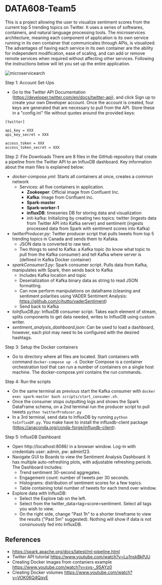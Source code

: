 # DATA608-Team5
This is a project allowing the user to visualize sentiment scores from the current top 5 trending topics on Twitter. It uses a series of softwares, containers, and natural language processing tools. The microservices architecture, meaning each component of application is its own service running in its own container that communicates through APIs, is visualized. The advantages of having each service in its own container are the ability for independent modification, ease of scaling, and can add or remove remote services when required without affecting other services. Following the instructions below will let you set up the entire application.

![microservicearch](https://user-images.githubusercontent.com/100740803/162856065-83ec9cda-bb73-4b03-958b-bdfcd8870f86.png)


Step 1: Account Set-Ups
- Go to the Twitter API Documentation (https://developer.twitter.com/en/docs/twitter-api), and click Sign up to create your own Developer account. Once the account is created, four keys are generated that are necessary to pull from the API. Store these in a "config.ini" file without quotes around the provided keys:
```
[twitter]

api_key = XXX
api_key_secret = XXX

access_token = XXX
access_token_secret = XXX
```

Step 2: File Downloads
There are 8 files in the GitHub repository that create a pipeline from the Twitter API to an InfluxDB dashboard. Key information about the main files is explained below:
- *docker-compose.yml*: Starts all containers at once, creates a common network
	- Services: all five containers in application.
		- **Zookeeper**: Official image from Confluent Inc.
		- **Kafka**: Image from Confluent inc.
		- **Spark-master**
		- **Spark-worker-1**
		- **influxDB**: timeseries DB for storing data and visualization
		- init-kafka: Initializing by creating two topics: twitter (ingests data from Twitter API into Kafka server) and sentiment (ingests processed data from Spark with sentiment scores into Kafka)
- *twitterProducer.py*: Twitter producer script that pulls tweets from top 5 trending topics in Canada and sends them to Kafaka.
	- JSON data is converted to raw text.
	- Two things to send to Kafka: a Kafka topic (to know what topic to pull from the Kafka consumer) and tell Kafka where server is (defined in Kafka Docker container)
- *sparkConsumer3.py*: Spark consumer script. Pulls data from Kafka, manipulates with Spark, then sends back to Kafka
	- Includes Kafka location and topic
	- Deserialization of Kafka binary data as string to read JSON formatting.
	- Can now perform manipulations on dataframe (cleaning and sentiment polarities using VADER Sentiment Analysis: https://github.com/cjhutto/vaderSentiment)
	- Send back to Kafka
- *toInfluxDB.py*: InfluxDB consumer script. Takes each element of stream, splits components to get data needed, writes to InfluxDB using custom writer.
- *sentiment_analysis_dashboard.json*: Can be used to load a dashboard, however, each plot may need to be configured with the desired hashtags.

Step 3: Setup the Docker containers
-	Go to directory where all files are located. Start containers with command `docker-compose up -d`. Docker Compose is a container orchestration tool that can run a number of containers on a single host machine. The docker-compose.yml contains the run commands.

Step 4:	Run the scripts
-	On the same terminal as previous start the Kafka consumer with `docker exec spark-master bash scripts/start_consumer.sh`.
-	Once the consumer stops outputting logs and shows the Spark DataFrame schema, on a 2nd terminal run the producer script to pull tweets `python twitterProducer.py`
-	In a 3rd terminal, send data to InfluxDB by running `python toInfluxDF.py`. You make have to install the influxdb-client package (https://anaconda.org/conda-forge/influxdb-client).

Step 5: InfluxDB Dashboard
- Open http://localhost:8086/ in a browser window. Log-in with credentials user: admin, pw: admin123.
- Navigate GUI to Boards to view the Sentiment Analysis Dashboard. It has multiple auto-refreshing plots, with adjustable refreshing periods. The Dashboard includes:
  - Trend sentiment 30-second aggregates.
  - Engagement count: number of tweets per 30 seconds.
  - Histograms: distribution of sentiment scores for a few topics.
  - Table containing total number of tweets for each trend over window.
- Explore data with InfluxDB:
  - Select the Explore tab on the left.
  - Select from the twitter_data>tag>score>sentiment. Select all tags you wish to view.
  - On the right side, change "Past 1h" to a shorter timeframe to view the results ("Past 5m" suggested). Nothing will show if data is not consinuously fed into InfluxDB.

## References

- https://spark.apache.org/docs/latest/ml-pipeline.html
- Twitter API tutorial https://www.youtube.com/watch?v=Lu1nskBkPJU
- Creating Docker images from contaniers example https://www.youtube.com/watch?v=svs-_9SAYz0
- Creating Docker volumes https://www.youtube.com/watch?v=VOK06Q4QqvE
